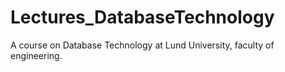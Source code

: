 # Lectures_DatabaseTechnology
A course on Database Technology at Lund University, faculty of engineering.
